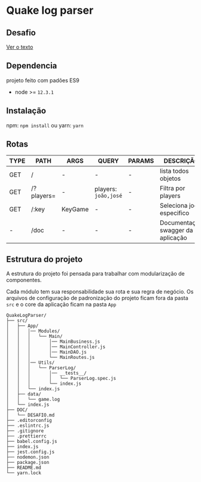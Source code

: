 # Quake log parser
## Desafio
[Ver o texto](DOC/DESAFIO.md)
## Dependencia
projeto feito com padões ES9
- node >= `12.3.1`
## Instalação
npm:
`npm install`
ou
yarn:
`yarn`
## Rotas

| TYPE | PATH | ARGS | QUERY | PARAMS | DESCRIÇÃO |
|------|------|------|-------|--------|-----------|
|GET| / | - | - | - | lista todos objetos |
|GET| /?players= | - | players: `joão,josé` | - | Filtra por players |
|GET| /:key | KeyGame | - | - | Seleciona jogo especifico |
| - | /doc | - | - | - | Documentação swagger da aplicação |

## Estrutura do projeto
A estrutura do projeto foi pensada para trabalhar com modularização de componentes.

Cada módulo tem sua responsabilidade sua rota e sua regra de negócio. Os arquivos de configuração de padronização do projeto ficam fora da pasta `src` e o core da aplicação ficam na pasta `App`
```
QuakeLogParser/
├── src/
│   ├── App/
│   │   │── Modules/
│   │   │   └── Main/
│   │   │       │── MainBusiness.js
│   │   │       │── MainController.js
│   │   │       │── MainDAO.js
│   │   │       └── MainRoutes.js
│   │   │── Utils/
│   │   │   └── ParserLog/
│   │   │       │── __tests__/
│   │   │       │   └── ParserLog.spec.js
│   │   │       └── index.js
│   │   └── index.js
│   ├── data/
│   │   └── game.log
│   └── index.js
├── DOC/
│   └── DESAFIO.md
├── .editorconfig
├── .eslintrc.js
├── .gitignore
├── .prettierrc
├── babel.config.js
├── index.js
├── jest.config.js
├── nodemon.json
├── package.json
├── README.md
└── yarn.lock
```


